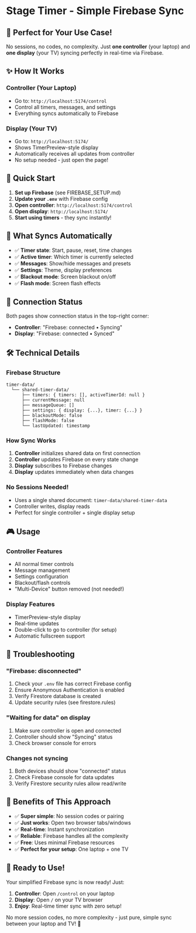 # Stage Timer - Simple Firebase Sync

## 🎯 **Perfect for Your Use Case!**

No sessions, no codes, no complexity. Just **one controller** (your laptop) and **one display** (your TV) syncing perfectly in real-time via Firebase.

## ✨ **How It Works**

### **Controller (Your Laptop)**
- Go to: `http://localhost:5174/control`
- Control all timers, messages, and settings
- Everything syncs automatically to Firebase

### **Display (Your TV)**
- Go to: `http://localhost:5174/`
- Shows TimerPreview-style display
- Automatically receives all updates from controller
- No setup needed - just open the page!

## 🚀 **Quick Start**

1. **Set up Firebase** (see FIREBASE_SETUP.md)
2. **Update your `.env`** with Firebase config
3. **Open controller**: `http://localhost:5174/control`
4. **Open display**: `http://localhost:5174/`
5. **Start using timers** - they sync instantly!

## 🔄 **What Syncs Automatically**

- ✅ **Timer state**: Start, pause, reset, time changes
- ✅ **Active timer**: Which timer is currently selected
- ✅ **Messages**: Show/hide messages and presets
- ✅ **Settings**: Theme, display preferences
- ✅ **Blackout mode**: Screen blackout on/off
- ✅ **Flash mode**: Screen flash effects

## 📱 **Connection Status**

Both pages show connection status in the top-right corner:
- **Controller**: "Firebase: connected • Syncing"
- **Display**: "Firebase: connected • Synced"

## 🛠 **Technical Details**

### **Firebase Structure**
```
timer-data/
  └── shared-timer-data/
      ├── timers: { timers: [], activeTimerId: null }
      ├── currentMessage: null
      ├── messageQueue: []
      ├── settings: { display: {...}, timer: {...} }
      ├── blackoutMode: false
      ├── flashMode: false
      └── lastUpdated: timestamp
```

### **How Sync Works**
1. **Controller** initializes shared data on first connection
2. **Controller** updates Firebase on every state change
3. **Display** subscribes to Firebase changes
4. **Display** updates immediately when data changes

### **No Sessions Needed!**
- Uses a single shared document: `timer-data/shared-timer-data`
- Controller writes, display reads
- Perfect for single controller + single display setup

## 🎮 **Usage**

### **Controller Features**
- All normal timer controls
- Message management
- Settings configuration
- Blackout/flash controls
- "Multi-Device" button removed (not needed!)

### **Display Features**
- TimerPreview-style display
- Real-time updates
- Double-click to go to controller (for setup)
- Automatic fullscreen support

## 🔧 **Troubleshooting**

### **"Firebase: disconnected"**
1. Check your `.env` file has correct Firebase config
2. Ensure Anonymous Authentication is enabled
3. Verify Firestore database is created
4. Update security rules (see firestore.rules)

### **"Waiting for data" on display**
1. Make sure controller is open and connected
2. Controller should show "Syncing" status
3. Check browser console for errors

### **Changes not syncing**
1. Both devices should show "connected" status
2. Check Firebase console for data updates
3. Verify Firestore security rules allow read/write

## 🎉 **Benefits of This Approach**

- ✅ **Super simple**: No session codes or pairing
- ✅ **Just works**: Open two browser tabs/windows
- ✅ **Real-time**: Instant synchronization
- ✅ **Reliable**: Firebase handles all the complexity
- ✅ **Free**: Uses minimal Firebase resources
- ✅ **Perfect for your setup**: One laptop + one TV

## 🚀 **Ready to Use!**

Your simplified Firebase sync is now ready! Just:

1. **Controller**: Open `/control` on your laptop
2. **Display**: Open `/` on your TV browser
3. **Enjoy**: Real-time timer sync with zero setup!

No more session codes, no more complexity - just pure, simple sync between your laptop and TV! 🎯
